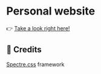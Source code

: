 # Personal website

:point_right: [Take a look right here!](http://lorransutter.github.io/)

## :cookie: Credits
[Spectre.css](https://picturepan2.github.io/spectre/index.html) framework

